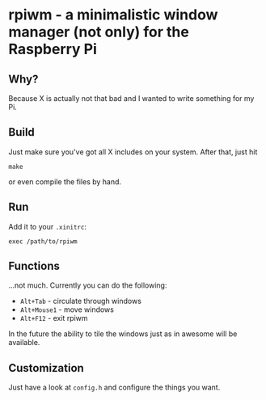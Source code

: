 # rpiwm - a minimalistic window manager (not only) for the Raspberry Pi

## Why?

Because X is actually not that bad and I wanted to write something for my Pi.

## Build

Just make sure you've got all X includes on your system. After that, just hit

    make

or even compile the files by hand.


## Run

Add it to your `.xinitrc`:

    exec /path/to/rpiwm

## Functions

...not much. Currently you can do the following:

* `Alt+Tab` - circulate through windows
* `Alt+Mouse1` - move windows
* `Alt+F12` - exit rpiwm

In the future the ability to tile the windows just as in awesome will be available.


## Customization

Just have a look at `config.h` and configure the things you want.
